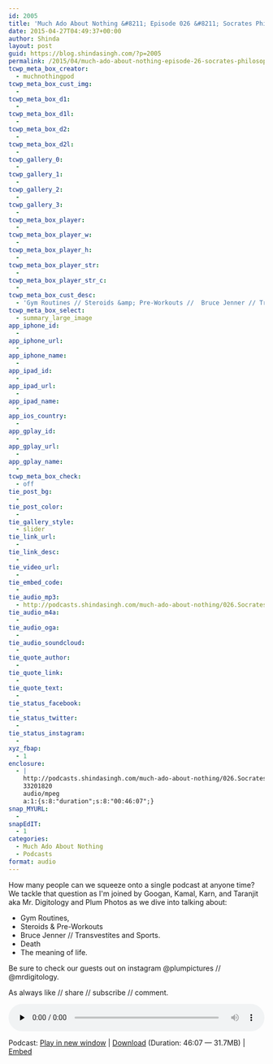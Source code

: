 ```yaml
---
id: 2005
title: 'Much Ado About Nothing &#8211; Episode 026 &#8211; Socrates Philosophies And Hypotheses'
date: 2015-04-27T04:49:37+00:00
author: Shinda
layout: post
guid: https://blog.shindasingh.com/?p=2005
permalink: /2015/04/much-ado-about-nothing-episode-26-socrates-philosophies-and-hypotheses/
tcwp_meta_box_creator:
  - muchnothingpod
tcwp_meta_box_cust_img:
  - 
tcwp_meta_box_d1:
  - 
tcwp_meta_box_d1l:
  - 
tcwp_meta_box_d2:
  - 
tcwp_meta_box_d2l:
  - 
tcwp_gallery_0:
  - 
tcwp_gallery_1:
  - 
tcwp_gallery_2:
  - 
tcwp_gallery_3:
  - 
tcwp_meta_box_player:
  - 
tcwp_meta_box_player_w:
  - 
tcwp_meta_box_player_h:
  - 
tcwp_meta_box_player_str:
  - 
tcwp_meta_box_player_str_c:
  - 
tcwp_meta_box_cust_desc:
  - 'Gym Routines // Steroids &amp; Pre-Workouts //  Bruce Jenner // Transvestites and Sports // Death // The meaning of life.'
tcwp_meta_box_select:
  - summary_large_image
app_iphone_id:
  - 
app_iphone_url:
  - 
app_iphone_name:
  - 
app_ipad_id:
  - 
app_ipad_url:
  - 
app_ipad_name:
  - 
app_ios_country:
  - 
app_gplay_id:
  - 
app_gplay_url:
  - 
app_gplay_name:
  - 
tcwp_meta_box_check:
  - off
tie_post_bg:
  - 
tie_post_color:
  - 
tie_gallery_style:
  - slider
tie_link_url:
  - 
tie_link_desc:
  - 
tie_video_url:
  - 
tie_embed_code:
  - 
tie_audio_mp3:
  - http://podcasts.shindasingh.com/much-ado-about-nothing/026.Socrates.Philosophies.And.Hypotheses.mp3
tie_audio_m4a:
  - 
tie_audio_oga:
  - 
tie_audio_soundcloud:
  - 
tie_quote_author:
  - 
tie_quote_link:
  - 
tie_quote_text:
  - 
tie_status_facebook:
  - 
tie_status_twitter:
  - 
tie_status_instagram:
  - 
xyz_fbap:
  - 1
enclosure:
  - |
    http://podcasts.shindasingh.com/much-ado-about-nothing/026.Socrates.Philosophies.And.Hypotheses.mp3
    33201820
    audio/mpeg
    a:1:{s:8:"duration";s:8:"00:46:07";}
snap_MYURL:
  - 
snapEdIT:
  - 1
categories:
  - Much Ado About Nothing
  - Podcasts
format: audio
---
```

How many people can we squeeze onto a single podcast at anyone time? We tackle that question as I'm joined by Googan, Kamal, Karn, and Taranjit aka Mr. Digitology and Plum Photos as we dive into talking about:

  * Gym Routines,
  * Steroids & Pre-Workouts
  * Bruce Jenner // Transvestites and Sports.
  * Death
  * The meaning of life.

Be sure to check our guests out on instagram @plumpictures // @mrdigitology.

As always like // share // subscribe // comment.

<div class="powerpress_player" id="powerpress_player_5656">
  <audio class="wp-audio-shortcode" id="audio-2005-28" preload="none" style="width: 100%;" controls="controls"><source type="audio/mpeg" src="http://podcasts.shindasingh.com/much-ado-about-nothing/026.Socrates.Philosophies.And.Hypotheses.mp3?_=28" /></audio>
</div>

<p class="powerpress_links powerpress_links_mp3">
  Podcast: <a href="http://podcasts.shindasingh.com/much-ado-about-nothing/026.Socrates.Philosophies.And.Hypotheses.mp3" class="powerpress_link_pinw" target="_blank" title="Play in new window" onclick="return powerpress_pinw('http://blog.shindasingh.com/?powerpress_pinw=2005-podcast');" rel="nofollow">Play in new window</a> | <a href="http://podcasts.shindasingh.com/much-ado-about-nothing/026.Socrates.Philosophies.And.Hypotheses.mp3" class="powerpress_link_d" title="Download" rel="nofollow" download="026.Socrates.Philosophies.And.Hypotheses.mp3">Download</a> (Duration: 46:07 &#8212; 31.7MB) | <a href="#" class="powerpress_link_e" title="Embed" onclick="return powerpress_show_embed('2005-podcast');" rel="nofollow">Embed</a>
</p>

<p class="powerpress_embed_box" id="powerpress_embed_2005-podcast" style="display: none;">
  <input id="powerpress_embed_2005-podcast_t" type="text" value="<iframe width=&quot;320&quot; height=&quot;30&quot; src=&quot;http://blog.shindasingh.com/?powerpress_embed=2005-podcast&amp;powerpress_player=mediaelement-audio&quot; frameborder=&quot;0&quot; scrolling=&quot;no&quot;></iframe>" onclick="javascript: this.select();" onfocus="javascript: this.select();" style="width: 70%;" readOnly />
</p>

<!--powerpress_player-->